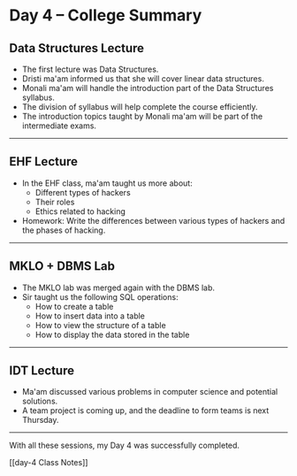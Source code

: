 # Day 4 – College Summary

## Data Structures Lecture
- The first lecture was Data Structures.
- Dristi ma'am informed us that she will cover linear data structures.
- Monali ma'am will handle the introduction part of the Data Structures syllabus.
- The division of syllabus will help complete the course efficiently.
- The introduction topics taught by Monali ma'am will be part of the intermediate exams.

---

## EHF Lecture
- In the EHF class, ma'am taught us more about:
  - Different types of hackers
  - Their roles
  - Ethics related to hacking
- Homework: Write the differences between various types of hackers and the phases of hacking.

---

## MKLO + DBMS Lab
- The MKLO lab was merged again with the DBMS lab.
- Sir taught us the following SQL operations:
  - How to create a table
  - How to insert data into a table
  - How to view the structure of a table
  - How to display the data stored in the table

---

## IDT Lecture
- Ma'am discussed various problems in computer science and potential solutions.
- A team project is coming up, and the deadline to form teams is next Thursday.

---

With all these sessions, my Day 4 was successfully completed.

[[day-4 Class Notes]]